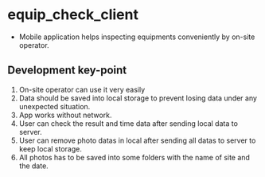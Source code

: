 # equip_check_client
- Mobile application helps inspecting equipments conveniently by on-site operator.


## Development key-point

1. On-site operator can use it very easily
2. Data should be saved into local storage to prevent losing data under any unexpected situation.
3. App works without network.
4. User can check the result and time data after sending local data to server.
5. User can remove photo datas in local after sending all datas to server to keep local storage.
6. All photos has to be saved into some folders with the name of site and the date.